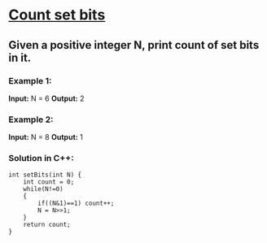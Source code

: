 # [ Count set bits ](https://practice.geeksforgeeks.org/problems/set-bits0143/1)
## Given a positive integer N, print count of set bits in it. 
### Example 1:
**Input:**
N = 6
**Output:**
2

### Example 2:
**Input:**
N = 8
**Output:**
1

### Solution in C++:
```      
int setBits(int N) {
    int count = 0;
    while(N!=0)
    {
        if((N&1)==1) count++;
        N = N>>1;
    }
    return count;
}
```